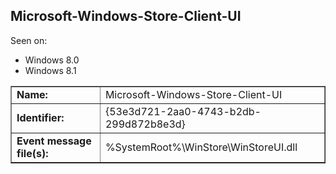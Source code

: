 ## Microsoft-Windows-Store-Client-UI

Seen on:
* Windows 8.0
* Windows 8.1

<table border="1" class="docutils">
  <tbody>
    <tr>
      <td><b>Name:</b></td>
      <td>Microsoft-Windows-Store-Client-UI</td>
    </tr>
    <tr>
      <td><b>Identifier:</b></td>
      <td>{53e3d721-2aa0-4743-b2db-299d872b8e3d}</td>
    </tr>
    <tr>
      <td><b>Event message file(s):</b></td>
      <td>%SystemRoot%\WinStore\WinStoreUI.dll</td>
    </tr>
  </tbody>
</table>

&nbsp;

